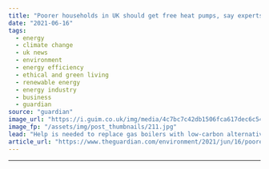 ```yaml
---
title: "Poorer households in UK should get free heat pumps, say experts"
date: "2021-06-16"
tags: 
  - energy
  - climate change
  - uk news
  - environment
  - energy efficiency
  - ethical and green living
  - renewable energy
  - energy industry
  - business
  - guardian
source: "guardian"
image_url: "https://i.guim.co.uk/img/media/4c7bc7c42db1506fca617dec6c5412fde684858f/206_263_3645_2188/master/3645.jpg?width=460&quality=85&auto=format&fit=max&s=ea55a1bfa5bd6737e523a35224429c82"
image_fp: "/assets/img/post_thumbnails/211.jpg"
lead: "Help is needed to replace gas boilers with low-carbon alternatives, warn builders, energy firms and charitiesHouseholds on low incomes should be supplied with free heat pumps in order to kickstart the market for low-carbon heating equipment and meet ..."
article_url: "https://www.theguardian.com/environment/2021/jun/16/poorer-households-in-uk-should-get-free-heat-pumps-say-experts"
---
```


---
